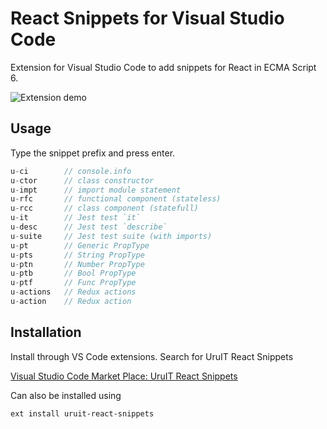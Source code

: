 # React Snippets for Visual Studio Code

Extension for Visual Studio Code to add snippets for React in ECMA Script 6.

![Extension demo](./images/snippet-demo.gif)

## Usage
Type the snippet prefix and press enter.

```javascript
u-ci		// console.info
u-ctor		// class constructor
u-impt		// import module statement
u-rfc		// functional component (stateless)
u-rcc		// class component (statefull)
u-it		// Jest test `it`
u-desc		// Jest test `describe`
u-suite		// Jest test suite (with imports)
u-pt		// Generic PropType
u-pts		// String PropType
u-ptn		// Number PropType
u-ptb		// Bool PropType
u-ptf		// Func PropType
u-actions	// Redux actions
u-action	// Redux action
```

## Installation

Install through VS Code extensions. Search for UruIT React Snippets

[Visual Studio Code Market Place: UruIT React Snippets]()

Can also be installed using

```bash
ext install uruit-react-snippets
```
